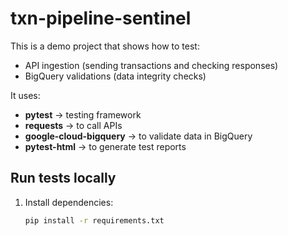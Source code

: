 # txn-pipeline-sentinel

This is a demo project that shows how to test:
- API ingestion (sending transactions and checking responses)
- BigQuery validations (data integrity checks)

It uses:
- **pytest** → testing framework
- **requests** → to call APIs
- **google-cloud-bigquery** → to validate data in BigQuery
- **pytest-html** → to generate test reports

## Run tests locally

1. Install dependencies:
   ```bash
   pip install -r requirements.txt
